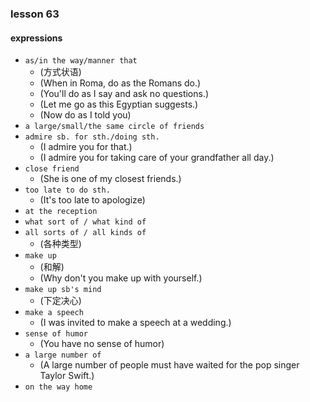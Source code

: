 ### lesson 63

#### expressions

- `as/in the way/manner that`
  - (方式状语)
  - (When in Roma, do as the Romans do.)
  - (You'll do as I say and ask no questions.)
  - (Let me go as this Egyptian suggests.)
  - (Now do as I told you)
- `a large/small/the same circle of friends`
- `admire sb. for sth./doing sth.`
  - (I admire you for that.)
  - (I admire you for taking care of your grandfather all day.)
- `close friend`
  - (She is one of my closest friends.)
- `too late to do sth.`
  - (It's too late to apologize)
- `at the reception`
- `what sort of / what kind of`
- `all sorts of / all kinds of`
  - (各种类型)
- `make up`
  - (和解)
  - (Why don't you make up with yourself.)
- `make up sb's mind`
  - (下定决心)
- `make a speech`
  - (I was invited to make a speech at a wedding.)
- `sense of humor`
  - (You have no sense of humor)
- `a large number of`
  - (A large number of people must have waited for the pop singer Taylor Swift.)
- `on the way home`